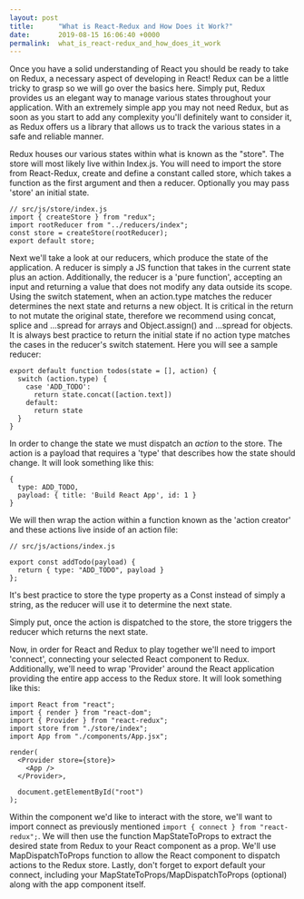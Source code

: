 ```yaml
---
layout: post
title:      "What is React-Redux and How Does it Work?"
date:       2019-08-15 16:06:40 +0000
permalink:  what_is_react-redux_and_how_does_it_work
---
```



Once you have a solid understanding of React you should be ready to take on Redux, a necessary aspect of developing in React! Redux can be a little tricky to grasp so we will go over the basics here. Simply put, Redux provides us an elegant way to manage various states throughout your application. With an extremely simple app you may not need Redux, but as soon as you start to add any complexity you'll definitely want to consider it, as Redux offers us a library that allows us to track the various states in a safe and reliable manner.

Redux houses our various states within what is known as the "store". The store will most likely live within Index.js. You will need to import the store from React-Redux, create and define a constant called store, which takes a function as the first argument and then a reducer. Optionally you may pass 'store' an initial state.

```
// src/js/store/index.js
import { createStore } from "redux";
import rootReducer from "../reducers/index";
const store = createStore(rootReducer);
export default store;
```


Next we'll take a look at our reducers, which produce the state of the application. A reducer is simply a JS function that takes in the current state plus an action. Additionally, the reducer is a 'pure function', accepting an input and returning a value that does not modify any data outside its scope. Using the switch statement, when an action.type matches the reducer determines the next state and returns a new object. It is critical in the return to not mutate the original state, therefore we recommend using concat, splice  and ...spread for arrays and Object.assign() and ...spread for objects. It is always best practice to return the initial state if no action type matches the cases in the reducer's switch statement. Here you will see a sample reducer:

```
export default function todos(state = [], action) {
  switch (action.type) {
    case 'ADD_TODO':
      return state.concat([action.text])
    default:
      return state
  }
}
```

In order to change the state we must dispatch an *action* to the store. The action is a payload that requires a 'type' that describes how the state should change. It will look something like this:

```
{
  type: ADD_TODO,
  payload: { title: 'Build React App', id: 1 }
}
```

We will then wrap the action within a function known as the 'action creator' and these actions live inside of an action file:

```
// src/js/actions/index.js

export const addTodo(payload) {
  return { type: "ADD_TODO", payload }
};
```

It's best practice to store the type property as a Const instead of simply a string, as the reducer will use it to determine the next state.

Simply put, once the action is dispatched to the store, the store triggers the reducer which returns the next state.

Now, in order for React and Redux to play together we'll need to import 'connect', connecting your selected React component to Redux. Additionally, we'll need to wrap 'Provider' around the React application providing the entire app access to the Redux store. It will look something like this:

```
import React from "react";
import { render } from "react-dom";
import { Provider } from "react-redux";
import store from "./store/index";
import App from "./components/App.jsx";

render(
  <Provider store={store}>
    <App />
  </Provider>,

  document.getElementById("root")
);
```

Within the component we'd like to interact with the store, we'll want to import connect as previously mentioned `import { connect } from "react-redux";`. We will then use the function MapStateToProps to extract the desired state from Redux to your React component as a prop. We'll use MapDispatchToProps function to allow the React component to dispatch actions to the Redux store. Lastly, don't forget to export default your connect, including your MapStateToProps/MapDispatchToProps (optional) along with the app component itself. 
